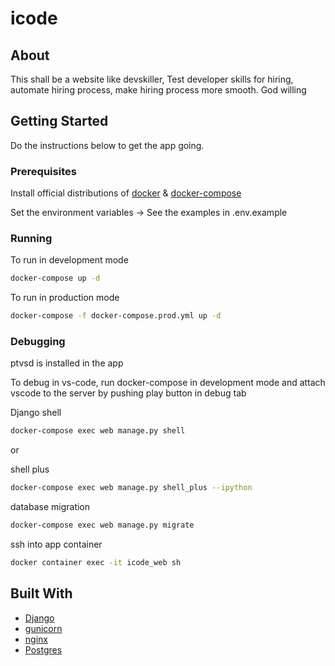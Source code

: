 # icode

## About

This shall be a website like devskiller, Test developer skills for hiring, automate hiring process, make hiring process more smooth. God willing

## Getting Started

Do the instructions below to get the app going.

### Prerequisites

Install official distributions of [docker](https://docs.docker.com/install/) & [docker-compose](https://docs.docker.com/compose/install/)


Set the environment variables -> See the examples in .env.example

### Running

To run in development mode

```bash
docker-compose up -d
```

To run in production mode

```bash
docker-compose -f docker-compose.prod.yml up -d
```

### Debugging

ptvsd is installed in the app

To debug in vs-code, run docker-compose in development mode and attach vscode to the server by pushing play button in debug tab

Django shell
```bash
docker-compose exec web manage.py shell
```
or

shell plus
```bash
docker-compose exec web manage.py shell_plus --ipython
```

database migration
```bash
docker-compose exec web manage.py migrate
```

ssh into app container
```bash
docker container exec -it icode_web sh
```

## Built With

* [Django](https://www.djangoproject.com/)
* [gunicorn](https://gunicorn.org/)
* [nginx](https://www.nginx.com/)
* [Postgres](https://www.postgresql.org/)
